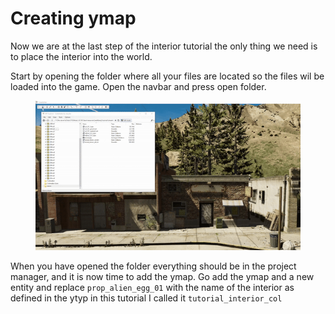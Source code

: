 # Creating ymap
Now we are at the last step of the interior tutorial the only thing we need is to place the interior into the world.

Start by opening the folder where all your files are located so the files wil be loaded into the game. Open the navbar 
and press open folder.
<figure><img src="../../.gitbook/assets/create_interior_tutorial_building35.gif" alt=""><figcaption><p></p></figcaption></figure>

When you have opened the folder everything should be in the project manager, and it is now time to add the ymap. Go add 
the ymap and a new entity and replace `prop_alien_egg_01` with the name of the interior as defined in the ytyp in this 
tutorial I called it `tutorial_interior_col`